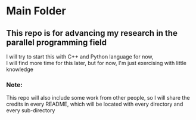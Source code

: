 # Main Folder

## This repo is for advancing my research in the parallel programming field
I will try to start this with C++ and Python language for now, <br>I will find more time for this later, but for now, I'm just exercising with little knowledge

### Note:
This repo will also include some work from other people, so I will share the credits in every README, which will be located with every directory and every sub-directory <br>
